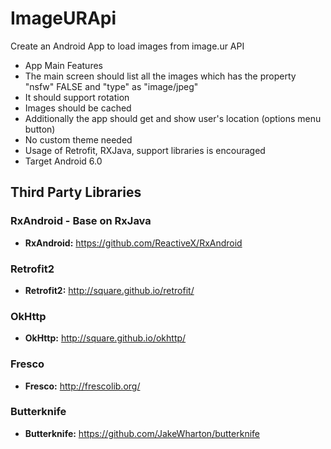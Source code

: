 # ImageURApi

Create an Android App to load images from image.ur API

* App Main Features
* The main screen should list all the images which has the property "nsfw" FALSE and "type" as "image/jpeg"
* It should support rotation
* Images should be cached
* Additionally the app should get and show user's location (options menu button)
* No custom theme needed
* Usage of Retrofit, RXJava, support libraries is encouraged
* Target Android 6.0

## Third Party Libraries

### RxAndroid - Base on RxJava

* **RxAndroid:** https://github.com/ReactiveX/RxAndroid

### Retrofit2 
* **Retrofit2:** http://square.github.io/retrofit/

### OkHttp
* **OkHttp:** http://square.github.io/okhttp/

### Fresco 
* **Fresco:** http://frescolib.org/

### Butterknife
* **Butterknife:** https://github.com/JakeWharton/butterknife
